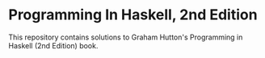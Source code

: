# Programming In Haskell, 2nd Edition

This repository contains solutions to Graham Hutton's Programming in Haskell (2nd Edition) book.

